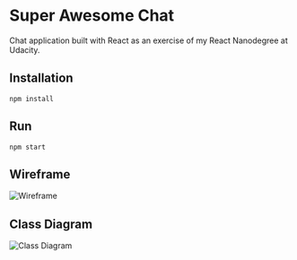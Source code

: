 # Super Awesome Chat

Chat application built with React as an exercise of my React Nanodegree at Udacity.


## Installation

```
npm install
```

## Run

```
npm start
```

## Wireframe

![Wireframe](https://www.lucidchart.com/publicSegments/view/cb8c1eb5-54e7-470e-92cc-be828eca02e3/image.png)

## Class Diagram

![Class Diagram](https://www.lucidchart.com/publicSegments/view/5c57b1fc-fde0-403c-979f-3f011ad389db/image.png)
